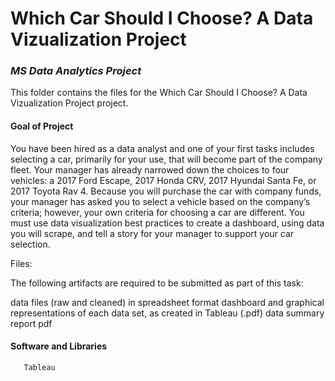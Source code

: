 # Which Car Should I Choose? A Data Vizualization Project

### *MS Data Analytics Project*

This folder contains the files for the Which Car Should I Choose? A Data Vizualization Project project. 


#### Goal of Project

You have been hired as a data analyst and one of your first tasks includes selecting a car, primarily for your use, that will become part of the company fleet. Your manager has already narrowed down the choices to four vehicles: a 2017 Ford Escape, 2017 Honda CRV, 2017 Hyundai Santa Fe, or 2017 Toyota Rav 4. Because you will purchase the car with company funds, your manager has asked you to select a vehicle based on the company’s criteria; however, your own criteria for choosing a car are different. You must use data visualization best practices to create a dashboard, using data you will scrape, and tell a story for your manager to support your car selection.

Files: 

The following artifacts are required to be submitted as part of this task:

data files (raw and cleaned) in spreadsheet format
dashboard and graphical representations of each data set, as created in Tableau (.pdf)
data summary report pdf

#### Software and Libraries

       Tableau
